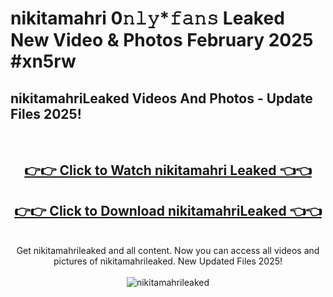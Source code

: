 # nikitamahri 0𝚗𝚕𝚢*𝚏𝚊𝚗𝚜 Leaked New Video & Photos February 2025 #xn5rw

<h2>nikitamahriLeaked Videos And Photos - Update Files 2025!</h2>
<br>
<div align="center">
<h2><a href="https://mediaupload.pro?title=nikitamahri&ref=11F" rel="nofollow">👉👉 Click to Watch nikitamahri Leaked 👈👈</a></h2>
<h2><a href="https://mediaupload.pro?title=nikitamahri&ref=11F" rel="nofollow">👉👉 Click to Download nikitamahriLeaked 👈👈</a></h2>
<br>
Get nikitamahrileaked and all content. Now you can access all videos and pictures of nikitamahrileaked. New Updated Files 2025!
<br>
<br>
<a href="https://mediaupload.pro?title=nikitamahri&ref=11F" rel="nofollow" data-target="animated-image.originalLink"><img src="https://i.ibb.co/Gkj2r4b/banner.png" alt="nikitamahrileaked" style="max-width: 100%; display: inline-block;" data-target="animated-image.originalImage"></a>
</div>
<br>


